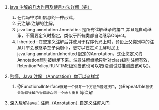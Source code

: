 1. [java 注解的几大作用及使用方法详解（完）](https://blog.csdn.net/tigerdsh/article/details/8848890)
    1. 在代码中添加信息的一种形式。    
    2. 元注解:注解的注解。   
    3. java.lang.annotation.Annotation 是所有注解继承的接口,并且是自动继承，不需要定义时指定，类似于所有类都自动继承Object。   
    4. Inherited : 在您定义注解后并使用于程序代码上时，预设上父类别中的注解并不会被继承至子类别中，您可以在定义注解时加上java.lang.annotation.Inherited 限定的Annotation，这让您定义的Annotation型别被继承下来。注意注解继承只针对class级别注解有效，RetentionPolicy.RUNTIME级别应该也可以吧(没测试过推测应该可以)。



1. [秒懂，Java 注解 （Annotation）你可以这样学](https://blog.csdn.net/briblue/article/details/73824058)    
    1. @FunctionalInterface`就是一个具有一个方法的普通接口`，@Repeatable`被该元注解注解的注解能在同一个地方重复` 等注解
2. [深入理解Java：注解（Annotation）自定义注解入门](http://www.cnblogs.com/peida/archive/2013/04/24/3036689.html)
